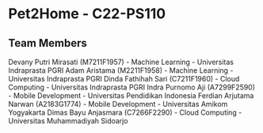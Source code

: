 # Pet2Home - C22-PS110 

## Team Members

Devany Putri Mirasati (M7211F1957)   -    Machine Learning    -     Universitas Indraprasta PGRI
Adam Aristama (M2211F1958)    -    Machine Learning     -   Universitas Indraprasta PGRI
Dinda Fathihah Sari (C7211F1960)    -    Cloud Computing    -   Universitas Indraprasta PGRI
Indra Purnomo Aji (A7299F2590)   -  Mobile Development   -   Universitas Pendidikan Indonesia
Ferdian Arjutama Narwan (A2183G1774)    -   Mobile Development  -     Universitas Amikom Yogyakarta
Dimas Bayu Anjasmara (C7266F2290)    -  Cloud Computing     -    Universitas Muhammadiyah Sidoarjo


